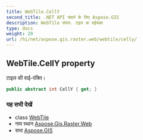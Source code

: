 ```yaml
---
title: WebTile.CellY
second_title: .NET API संदर्भ के लिए Aspose.GIS
description: WebTile संपत्त. टइल क वईपंक्त
type: docs
weight: 20
url: /hi/net/aspose.gis.raster.web/webtile/celly/
---
```

## WebTile.CellY property

टाइल की वाई-पंक्ति।

```csharp
public abstract int CellY { get; }
```

### यह सभी देखें

* class [WebTile](../)
* नाम स्थान [Aspose.Gis.Raster.Web](../../webtile/)
* सभा [Aspose.GIS](../../../)


